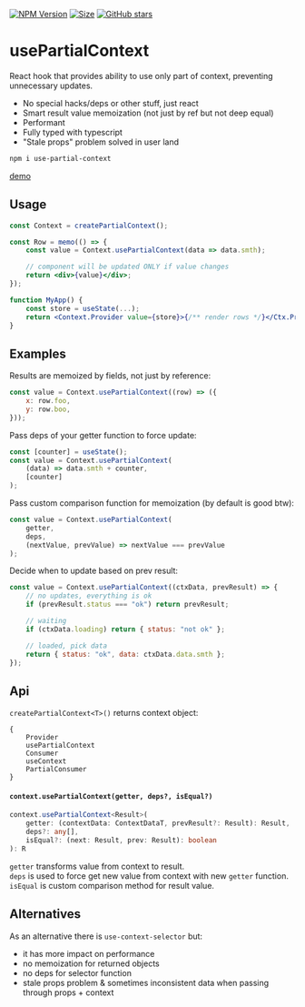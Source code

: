 [![NPM Version](https://badge.fury.io/js/use-partial-context.svg?style=flat)](https://www.npmjs.com/package/use-partial-context)
[![Size](https://img.shields.io/bundlephobia/minzip/use-partial-context)](https://gitHub.com/Morglod/use-partial-context/)
[![GitHub stars](https://img.shields.io/github/stars/Morglod/use-partial-context.svg?style=social&label=Star&maxAge=2592000)](https://gitHub.com/Morglod/use-partial-context/)

# usePartialContext

React hook that provides ability to use only part of context, preventing unnecessary updates.

-   No special hacks/deps or other stuff, just react
-   Smart result value memoization (not just by ref but not deep equal)
-   Performant
-   Fully typed with typescript
-   "Stale props" problem solved in user land

```sh
npm i use-partial-context
```

[demo](https://morglod.github.io/use-partial-context/examples/example.html)

## Usage

```jsx
const Context = createPartialContext();

const Row = memo(() => {
    const value = Context.usePartialContext(data => data.smth);

    // component will be updated ONLY if value changes
    return <div>{value}</div>;
});

function MyApp() {
    const store = useState(...);
    return <Context.Provider value={store}>{/** render rows */}</Ctx.Provider>;
}
```

## Examples

Results are memoized by fields, not just by reference:

```jsx
const value = Context.usePartialContext((row) => ({
    x: row.foo,
    y: row.boo,
}));
```

Pass deps of your getter function to force update:

```jsx
const [counter] = useState();
const value = Context.usePartialContext(
    (data) => data.smth + counter,
    [counter]
);
```

Pass custom comparison function for memoization (by default is good btw):

```jsx
const value = Context.usePartialContext(
    getter,
    deps,
    (nextValue, prevValue) => nextValue === prevValue
);
```

Decide when to update based on prev result:

```jsx
const value = Context.usePartialContext((ctxData, prevResult) => {
    // no updates, everything is ok
    if (prevResult.status === "ok") return prevResult;

    // waiting
    if (ctxData.loading) return { status: "not ok" };

    // loaded, pick data
    return { status: "ok", data: ctxData.data.smth };
});
```

## Api

`createPartialContext<T>()` returns context object:

```
{
    Provider
    usePartialContext
    Consumer
    useContext
    PartialConsumer
}
```

#### `context.usePartialContext(getter, deps?, isEqual?)`

```ts
context.usePartialContext<Result>(
    getter: (contextData: ContextDataT, prevResult?: Result): Result,
    deps?: any[],
    isEqual?: (next: Result, prev: Result): boolean
): R
```

`getter` transforms value from context to result.  
`deps` is used to force get new value from context with new `getter` function.  
`isEqual` is custom comparison method for result value.

## Alternatives

As an alternative there is `use-context-selector` but:

-   it has more impact on performance
-   no memoization for returned objects
-   no deps for selector function
-   stale props problem & sometimes inconsistent data when passing through props + context
